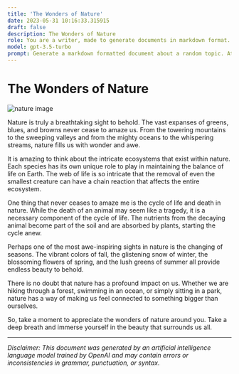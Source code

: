 ```yaml
---
title: 'The Wonders of Nature'
date: 2023-05-31 10:16:33.315915
draft: false
description: The Wonders of Nature
role: You are a writer, made to generate documents in markdown format. It is very important that all of the documents you generate are in valid markdown format.
model: gpt-3.5-turbo
prompt: Generate a markdown formatted document about a random topic. At the bottom, include a disclaimer explaining that the document was generated by you. The first line of the document should be the title. Make sure that the entire document is in proper markdown format, using a mix of various tags to make the document visually appealing.
---
```


# The Wonders of Nature

![nature image](https://images.unsplash.com/photo-1553547355-11ebb98d5842?ixid=MnwxMjA3fDB8MHxzZWFyY2h8Nnx8bmF0dXJlfGVufDB8fDB8fA%3D%3D&ixlib=rb-1.2.1&auto=format&fit=crop&w=500&q=60)

Nature is truly a breathtaking sight to behold. The vast expanses of greens, blues, and browns never cease to amaze us. From the towering mountains to the sweeping valleys and from the mighty oceans to the whispering streams, nature fills us with wonder and awe.

It is amazing to think about the intricate ecosystems that exist within nature. Each species has its own unique role to play in maintaining the balance of life on Earth. The web of life is so intricate that the removal of even the smallest creature can have a chain reaction that affects the entire ecosystem.

One thing that never ceases to amaze me is the cycle of life and death in nature. While the death of an animal may seem like a tragedy, it is a necessary component of the cycle of life. The nutrients from the decaying animal become part of the soil and are absorbed by plants, starting the cycle anew.

Perhaps one of the most awe-inspiring sights in nature is the changing of seasons. The vibrant colors of fall, the glistening snow of winter, the blossoming flowers of spring, and the lush greens of summer all provide endless beauty to behold.

There is no doubt that nature has a profound impact on us. Whether we are hiking through a forest, swimming in an ocean, or simply sitting in a park, nature has a way of making us feel connected to something bigger than ourselves.

So, take a moment to appreciate the wonders of nature around you. Take a deep breath and immerse yourself in the beauty that surrounds us all.

---

*Disclaimer: This document was generated by an artificial intelligence language model trained by OpenAI and may contain errors or inconsistencies in grammar, punctuation, or syntax.*